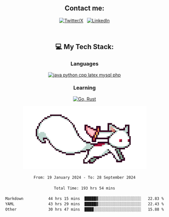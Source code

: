 

<div align="center">

## Contact me:

[![Twitter/X](https://skillicons.dev/icons?i=twitter)](https://twitter.com/erikskopp) &nbsp;
[![LinkedIn](https://skillicons.dev/icons?i=linkedin)](www.linkedin.com/in/erik-skopp) 

<div align="center">
<br>

## 💻 My Tech Stack:

### Languages

[![java python cpp latex mysql php](https://skillicons.dev/icons?i=java,python,cpp,latex,mysql,php)](https://skillicons.dev)

### Learning

[![Go, Rust](https://skillicons.dev/icons?i=go,rust)](https://skillicons.dev)

<center>

<img src="kyubey.gif" alt="Alt-Text" title="" >

</center>


<!--START_SECTION:waka-->

```txt
From: 19 January 2024 - To: 28 September 2024

Total Time: 193 hrs 54 mins

Markdown           44 hrs 15 mins  █████▓░░░░░░░░░░░░░░░░░░░   22.83 %
YAML               43 hrs 29 mins  █████▓░░░░░░░░░░░░░░░░░░░   22.43 %
Other              30 hrs 47 mins  ████░░░░░░░░░░░░░░░░░░░░░   15.88 %
```

<!--END_SECTION:waka-->
